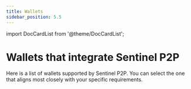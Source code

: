 ```yaml
---
title: Wallets
sidebar_position: 5.5
---
```

import DocCardList from '@theme/DocCardList';

# Wallets that integrate Sentinel P2P

Here is a list of wallets supported by Sentinel P2P. You can select the one that aligns most closely with your specific requirements.
<DocCardList />

